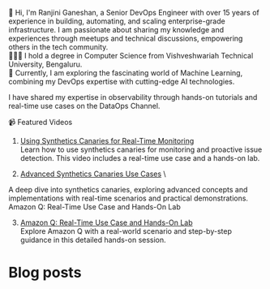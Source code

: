 👩 Hi, I'm Ranjini Ganeshan, a Senior DevOps Engineer with over 15 years of experience in building, automating, and scaling enterprise-grade infrastructure. I am passionate about sharing my knowledge and experiences through meetups and technical discussions, empowering others in the tech community.\
👩🏻‍🎓 I hold a degree in Computer Science from Vishveshwariah Technical University, Bengaluru.\
💭 Currently, I am exploring the fascinating world of Machine Learning, combining my DevOps expertise with cutting-edge AI technologies.

I have shared my expertise in observability through hands-on tutorials and real-time use cases on the DataOps Channel.

📹 Featured Videos
1. [Using Synthetics Canaries for Real-Time Monitoring](https://www.youtube.com/watch?v=0aGuvg0kxSM&t=266s)\
Learn how to use synthetics canaries for monitoring and proactive issue detection. This video includes a real-time use case and a hands-on lab.

2. [Advanced Synthetics Canaries Use Cases](https://www.youtube.com/watch?v=bNgdGGRodZI&t=69s) \

A deep dive into synthetics canaries, exploring advanced concepts and implementations with real-time scenarios and practical demonstrations.
Amazon Q: Real-Time Use Case and Hands-On Lab

3. [Amazon Q: Real-Time Use Case and Hands-On Lab](https://www.youtube.com/watch?v=LbOojGStIi4&t=805s) \
   Explore Amazon Q with a real-world scenario and step-by-step guidance in this detailed hands-on session.

   
# Blog posts
<!-- BLOG-POST-LIST:START -->
<!-- BLOG-POST-LIST:END -->




